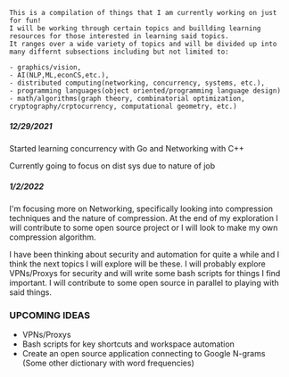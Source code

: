 ```
This is a compilation of things that I am currently working on just for fun! 
I will be working through certain topics and buillding learning resources for those interested in learning said topics.
It ranges over a wide variety of topics and will be divided up into many differnt subsections including but not limited to:

- graphics/vision, 
- AI(NLP,ML,econCS,etc.), 
- distributed computing(networking, concurrency, systems, etc.), 
- programming languages(object oriented/programming language design)
- math/algorithms(graph theory, combinatorial optimization, cryptography/crptocurrency, computational geometry, etc.)
```



##### 12/29/2021
Started learning concurrency with Go and Networking with C++

Currently going to focus on dist sys due to nature of job

##### 1/2/2022
I'm focusing more on Networking, specifically looking into compression techniques and the nature of compression. At the end of my exploration I will contribute to some open source project or I will look to make my own compression algorithm.

I have been thinking about security and automation for quite a while and I think the next topics I will explore will be these. I will probably explore VPNs/Proxys for security and will write some bash scripts for things I find important. I will contribute to some open source in parallel to playing with said things.


### UPCOMING IDEAS
- VPNs/Proxys
- Bash scripts for key shortcuts and workspace automation
- Create an open source application connecting to Google N-grams (Some other dictionary with word frequencies)
